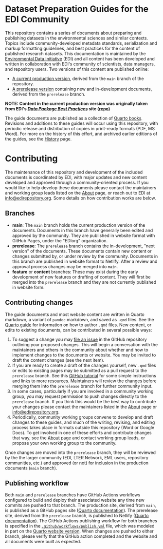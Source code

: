 # Dataset Preparation Guides for the EDI Community

This repository contains a series of documents about preparing and publishing datasets in the environmental sciences and similar contexts. Topics include community-developed metadata standards, serialization and markup formatting guidelines, and best practices for the content of published research datasets. This documentation is maintained by the [Environmental Data Initiative](https://edirepository.org) (EDI) and all content has been developed and written in collaboration with EDI's community of scientists, data managers, and repository users. Two versions of this content are published online:

* [A current production version](https://ediorg.github.io/dataset_preparation_guides/), derived from the `main` branch of the repository.
* [A prerelease version](https://prerelease-edi-docs.netlify.app) containing new and in-development documents, derived from the `prerelease` branch.

**NOTE: Content in the current production version was originally taken from EDI's [*Data Package Best Practices*](https://ediorg.github.io/data-package-best-practices/) site ([repo](https://github.com/EDIorg/data-package-best-practices))**

The guide documents are published as a collection of [Quarto books](https://quarto.org/docs/books). Revisions and additions to these guides will occur using this repository, with periodic release and distribution of copies in print-ready formats (PDF, MS Word). For more on the history of this effort, and archived earlier editions of the guides, see the [History](history.qmd) page.

# Contributing

The maintenance of this repository and development of the included documents is coordinated by EDI, with major updates and new content developed and approved through a community-oriented process. If you would like to help develop these documents please contact the maintainers and working group leads listed on the [About](about.qmd) page, or reach out to EDI at [info@edirepository.org](mailto:info@edirepository.org>). Some details on how contribution works are below.

## Branches

* **main**: The `main` branch holds the current production version of the documents. Documents in this branch have generally been edited and approved by the community. They are published in website format with GitHub Pages, under the "EDIorg" organization.
* **prerelease**: The `prerelease` branch contains the in-development, "next version" of the documents. These documents contain new content or changes submitted by, or under review by the community. Documents in this branch are published in website format to Netlify. After a review and approval process changes may be merged into `main`.
* **feature** or **content** branches: These may exist during the early development of new features or drafting of content. They will first be merged into the `prerelease` branch and they are not currently published in website form.

## Contributing changes

The guide documents and most website content are written in Quarto markdown, a variant of `pandoc` markdown, and saved as `.qmd` files. See the [Quarto guide](https://quarto.org/docs/guide/) for information on how to author `.qmd` files. New content, or edits to existing documents, can be contributed in several possible ways:

1. To suggest a change you may [file an issue](https://github.com/EDIorg/dataset_preparation_guides/issues/new/choose) in the GitHub repository outlining your proposed changes. This will begin a conversation with the maintainers and others in the community about whether and how to implement changes to the documents or website. You may be invited to draft the content changes (see the next item).
2. If you are ready to create a draft of the changes yourself, new `.qmd` files or edits to existing pages may be submitted as a pull request to the `prerelease` branch. See this [GitHub tutorial](https://github.blog/developer-skills/github/beginners-guide-to-github-creating-a-pull-request/) for some simple instructions and links to more resources. Maintainers will review the changes before merging them into the `prerelease` branch for further community input.
3. In some cases, particularly if you are involved in a community working group, you may request permission to push changes directly to the `prerelease` branch. If you think this would be the best way to contribute your changes please contact the maintainers listed in the [About](about.qmd) page or <info@edirepository.org>. 
4. Periodically, community working groups convene to develop and draft changes to these guides, and much of the writing, revising, and editing process takes place in formats outside this repository (Word or Google Docs). To get involved in one of these efforts and contribute changes that way, see the [About](about.qmd) page and contact working group leads, or propose your own working group to the community.

Once changes are moved into the `prerelease` branch, they will be reviewed by the the larger community (EDI, LTER Network, EML users, repository communities, etc.) and approved (or not) for inclusion in the production documents (`main` branch).

## Publishing workflow

Both `main` and `prerelease` branches have GitHub Actions workflows configured to build and deploy their associated website any time new commits are pushed to that branch. The production site, derived from `main`, is published as a GitHub pages site ([Quarto documentation](https://quarto.org/docs/publishing/github-pages.html#github-action)). The prerelease site, derived from the `prerelease` branch, is published to Netlify ([Quarto documentation](https://quarto.org/docs/publishing/netlify.html#github-action)). The GitHub Actions publishing workflow for both branches is specified in the [`.github/workflows/publish.yml`](.github/workflows/publish.yml) file, which was modeled in part on the [Quarto website version](https://github.com/quarto-dev/quarto-web/blob/main/.github/workflows/publish.yml). When changes are pushed to either branch, please verify that the GitHub action completed and the website and all documents were built as expected.


